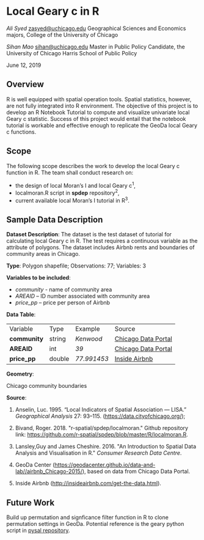 # Local Geary c in R

*Ali Syed* zasyed@uchicago.edu Geographical Sciences and Economics majors, College of the University of Chicago

*Sihan Mao* sihan@uchicago.edu Master in Public Policy Candidate, the University of Chicago Harris School of Public Policy

June 12, 2019

## Overview

R is well equipped with spatial operation tools. Spatial statistics, however, are not fully integrated into R environment. The objective of this project is to develop an R Notebook Tutorial to compute and visualize univariate local Geary c statistic. Success of this project would entail that the notebook tutorial is workable and effective enough to replicate the GeoDa local Geary c functions.

## Scope

The following scope describes the work to develop the local Geary c function in R. The team shall conduct research on: 

- the design of local Moran’s I and local Geary c<sup>1</sup>,
- localmoran.R script in **spdep** repository<sup>2</sup>,
- current available local Moran’s I tutorial in R<sup>3</sup>.


## Sample Data Description

**Dataset Description**: The dataset is the test dataset of tutorial for calculating local Geary c in R. The test requires a continuous variable as the attribute of polygons. The dataset includes Airbnb rents and boundaries of community areas in Chicago.

**Type**: Polygon shapefile; Observations: 77; Variables: 3 

**Variables to be included**: 

- *community* - name of community area 
- *AREAID* – ID number associated with community area 
- *price_pp* – price per person of Airbnb

**Data Table**:

<table>
  <tr>
    <td>Variable</td>
    <td>Type</td>
    <td>Example</td>
    <td>Source</td>
  </tr>
  <tr>
    <td><b>community<b></td>
    <td>string</td>
    <td><i>Kenwood<i></td>
    <td><a href="https://geodacenter.github.io/data-and-lab//airbnb_Chicago-2015">Chicago Data Portal</a></td>
  </tr>
  <tr>
    <td><b>AREAID<b></td>
    <td>int</td>
    <td><i>39<i></td>
    <td><a href="https://geodacenter.github.io/data-and-lab//airbnb_Chicago-2015">Chicago Data Portal</a></td>
  </tr>
      <tr>
    <td><b>price_pp<b></td>
    <td>double</td>
    <td><i>77.991453<i></td>
    <td><a href="http://insideairbnb.com/get-the-data.html">Inside Airbnb</a></td>
  </tr>
</table>

**Geometry**:

Chicago community boundaries

**Source**: 

1. Anselin, Luc. 1995. “Local Indicators of Spatial Association — LISA.” *Geographical Analysis* 27: 93–115. (https://data.cityofchicago.org/);

2. Bivand, Roger. 2018. "r-spatial/spdep/localmoran." Github repository link: https://github.com/r-spatial/spdep/blob/master/R/localmoran.R.

3. Lansley,Guy and James Cheshire. 2016. "An Introduction to Spatial Data Analysis and Visualisation in R." *Consumer Research Data Centre*. 

4. GeoDa Center (https://geodacenter.github.io/data-and-lab//airbnb_Chicago-2015/), based on data from Chicago Data Portal. 

5. Inside Airbnb (http://insideairbnb.com/get-the-data.html).


## Future Work

Build up permutation and signficance filter function in R to clone permutation settings in GeoDa. Potential reference is the geary python script in <a href="https://github.com/pysal/pysal/blob/master/pysal/explore/esda/geary.py">pysal repository</a>.
